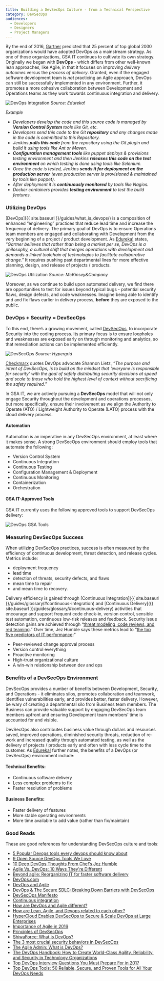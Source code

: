 ```yaml
---
title: Building a DevSecOps Culture - from a Technical Perspective
category: DevSecOps
audiences:
  - Developers
  - Designers
  - Project Managers
---
```


By the end of 2016, [Gartner](http://www.gartner.com/newsroom/id/2999017) predicted that 25 percent of top global 2000 organizations would have adopted DevOps as a mainstream strategy. As one of those organizations, GSA IT continues to cultivate its own strategy. Originally we began with **DevOps** - which differs from other well-known lean approaches, like Agile, in that it focuses on improving *delivery outcomes* versus the *process of delivery*. Granted, even if the engaged software development team is *not* practicing an Agile approach, DevOps can still be successfully implemented in any environment. Further, it promotes a more cohesive collaboration between Development and Operations teams as they work towards continuous integration and delivery.

<img src="{{ site.baseurl }}/assets/img/guides/DevOps_Integration.png"
  alt="DevOps Integration"
  class="guide-image guide-image-three-fourths"> 
*Source: Edureka!*

*Example*
* *Developers develop the code and this source code is managed by **Version Control System** tools like Git, etc.*
* *Developers send this code to the Git **repository** and any changes made in the code is  committed to this Repository.*
* *Jenkins **pulls this code** from the repository using the Git plugin and build it using tools like Ant or Maven.*
* ***Configuration management tools** like puppet deploys & provisions testing environment and then Jenkins **releases this code on the test environment** on which testing is done using tools like Selenium.*
* *Once the code is tested, Jenkins **sends it for deployment on the production server** (even production server is provisioned & maintained by tools like puppet).*
* *After deployment it is **continuously monitored** by tools like Nagios.*
* *Docker containers provides **testing environment** to test the build features.*

### Utilizing DevOps
[DevOps]({{ site.baseurl }}/guides/what_is_devops/) is a composition of enhanced “engineering” practices that reduce lead time and increase the frequency of delivery. The primary goal of DevOps is to ensure Operations team members are engaged and collaborating with Development from the very beginning of a project / product development. As [Edureka!](https://www.edureka.co/blog/interview-questions/top-devops-interview-questions-2016/) states, *“Gartner believes that rather than being a market per se, DevOps is a philosophy, a cultural shift that merges operations with development and demands a linked toolchain of technologies to facilitate collaborative change.”* It requires pushing past departmental lines for more effective planning, design, and release of projects / products.

<img src="{{ site.baseurl }}/assets/img/guides/DevOps_Utilization.png"
  alt="DevOps Utilization"
  class="guide-image guide-image-half"> 
*Source: McKinsey&Company*

Moreover, as we continue to build upon automated delivery, we find there are opportunities to test for issues beyond typical bugs - potential security flaws, design defects, and code weaknesses. Imagine being able to identify and and fix flaws earlier in delivery process, **before** they are exposed to the public.

### DevOps + Security = DevSecOps
To this end, there’s a growing movement, called [DevSecOps](http://www.devsecops.org/), to incorporate Security into the coding process. Its primary focus is to ensure loopholes and weaknesses are exposed early on through monitoring and analytics, so that remediation actions can be implemented efficiently.

<img src="{{ site.baseurl }}/assets/img/guides/DevSecOps.png"
  alt="DevSecOps"
  class="guide-image guide-image-half"> 
*Source: Hypergrid*

[Checkmarx](https://www.checkmarx.com/2017/02/02/devops-secure-sdlc-breaking-barriers-devsecops/) quotes DevOps advocate Shannon Lietz, *“The purpose and intent of DevSecOps, is to build on the mindset that ‘everyone is responsible for security’ with the goal of safely distributing security decisions at speed and scale to those who hold the highest level of context without sacrificing the safety required.”*

In GSA IT, we are actively pursuing a **DevSecOps** model that will not only engage Security throughout the development and operations processes, but more specifically, ensure their involvement as we align the Authority to Operate (ATO) / Lightweight Authority to Operate (LATO) process with the cloud delivery process.

#### Automation
Automation is an imperative in any DevSecOps environment, at least where it makes sense. A strong DevSecOps environment should employ tools that automate the following:
* Version Control System
* Continuous Integration
* Continuous Testing
* Configuration Management & Deployment
* Continuous Monitoring
* Containerization
* Orchestration

#### GSA IT-Approved Tools
GSA IT currently uses the following approved tools to support DevSecOps delivery:

<img src="{{ site.baseurl }}/assets/img/guides/DevOps_GSA_Tools.png"
  alt="DevOps GSA Tools"
  class="guide-image guide-image-three-fourths"> 
 
### Measuring DevSecOps Success
When utilizing DevSecOps practices, success is often measured by the efficiency of continuous development, threat detection, and release cycles. Metrics include: 
* deployment frequency
* lead time
* detection of threats, security defects, and flaws
* mean time to repair
* and mean time to recovery.

Delivery efficiency is gained through [Continuous Integration]({{ site.baseurl }}/guides/glossary/#continuous-integration) and [Continuous Delivery]({{ site.baseurl }}/guides/glossary/#continuous-delivery) activities that encourage and support frequent code check-in, version control, sensible test automation, continuous low-risk releases and feedback. Security issue detection gains are achieved through “[threat modeling, code reviews, and red teaming](https://techbeacon.com/3-most-crucial-security-behaviors-devsecops).” Over time, Jez Humble says these metrics lead to “[the top five predictors of IT performance](https://blog.newrelic.com/2015/04/28/devops-jez-humble/):”
* Peer-reviewed change approval process
* Version control everything
* Proactive monitoring
* High-trust organizational culture
* A win-win relationship between dev and ops

### Benefits of a DevSecOps Environment
DevSecOps provides a number of benefits between Development, Security, and Operations - it eliminates silos, promotes collaboration and teamwork, identifies vulnerabilities early, and provides better, faster delivery. However, be wary of creating a departmental silo from Business team members. The Business can provide valuable support by engaging DevSecOps team members upfront and ensuring Development team members’ time is accounted for and visible.

DevSecOps also contributes business value through dollars and resources saved, improved operations, diminished security threats, reduction of re-work and increased quality through automated testing, as well as the delivery of projects / products early and often with less cycle time to the customer. As [Edureka!](https://www.edureka.co/blog/interview-questions/top-devops-interview-questions-2016/) further notes, the benefits of a DevOps (or DevSecOps) environment include:

#### Technical Benefits:
* Continuous software delivery
* Less complex problems to fix
* Faster resolution of problems

#### Business Benefits:
* Faster delivery of features
* More stable operating environments
* More time available to add value (rather than fix/maintain)

### Good Reads 
These are good references for understanding DevSecOps culture and tools:
* [5 Popular Devops tools every devops should know about](http://www.actoncloud.com/blog/devops-tools/)
* [9 Open Source DevOps Tools We Love](https://devops.com/9-open-source-devops-tools-love/)
* [10 Deep DevOps Thoughts From Chef’s Jez Humble](https://blog.newrelic.com/2015/04/28/devops-jez-humble/)
* [Agile Vs. DevOps: 10 Ways They're Different](http://www.informationweek.com/devops/agile-vs-devops-10-ways-theyre-different/d/d-id/1326121)
* [Beyond agile: Reorganizing IT for faster software delivery](http://www.mckinsey.com/business-functions/digital-mckinsey/our-insights/beyond-agile-reorganizing-it-for-faster-software-delivery)
* [DevOps.com](https://devops.com/)
* [DevOps and Agile](https://www.scrumalliance.org/community/articles/2014/april/devops-and-agile)
* [DevOps & The Secure SDLC: Breaking Down Barriers with DevSecOps](https://www.checkmarx.com/2017/02/02/devops-secure-sdlc-breaking-barriers-devsecops/)
* [DevSecOps Manifesto](http://www.devsecops.org/)
* [Continuous integration](https://en.wikipedia.org/wiki/Continuous_integration)
* [How are DevOps and Agile different?](https://www.quora.com/How-are-DevOps-and-Agile-different)
* [How are Lean, Agile, and Devops related to each other?](http://www.agileweboperations.com/lean-agile-devops-related)
* [HyperCloud Enables DevSecOps to Secure & Scale DevOps at Large Enterprises](http://hypergrid.com/hypercloud-enables-devsecops-to-secure-scale-devops-at-large-enterprises/)
* [Importance of Agile in 2016](http://e5workflow.com/blog/importance-of-agile-in-2016/)
* [Principles of DevSecOps](http://www.devsecops.org/blog/2015/2/21/principles-of-devsecops)
* [ShiwaForce: What is DevOps?](https://www.shiwaforce.com/mi-az-devops/)
* [The 3 most crucial security behaviors in DevSecOps](https://techbeacon.com/3-most-crucial-security-behaviors-devsecops)
* [The Agile Admin: What is DevOps?](https://theagileadmin.com/what-is-devops/)
* [The DevOps Handbook: How to Create World-Class Agility, Reliability, and Security in Technology Organizations](https://www.amazon.com/DevOps-Handbook-World-Class-Reliability-Organizations-ebook/dp/B01M9ASFQ3/ref=dp_kinw_strp_1)
* [Top DevOps Interview Questions You Must Prepare For in 2017](https://www.edureka.co/blog/interview-questions/top-devops-interview-questions-2016/)
* [Top DevOps Tools: 50 Reliable, Secure, and Proven Tools for All Your DevOps Needs](https://stackify.com/top-devops-tools/)
